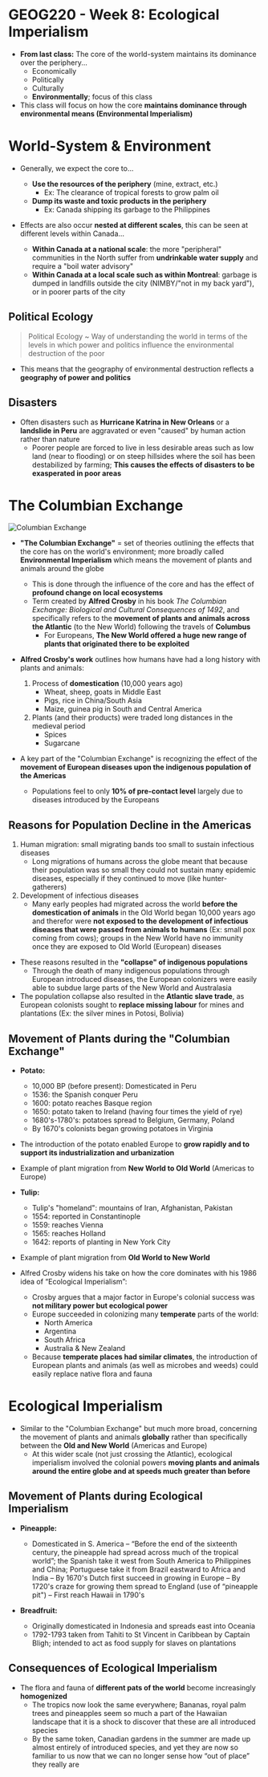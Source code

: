 # GEOG220 - Week 8: Ecological Imperialism
- **From last class:** The core of the world-system maintains its dominance over the periphery...
	- Economically
	- Politically
	- Culturally
	- **Environmentally**; focus of this class
- This class will focus on how the core **maintains dominance through environmental means (Environmental Imperialism)**

# World-System & Environment
- Generally, we expect the core to...
	- **Use the resources of the periphery** (mine, extract, etc.)
		- Ex: The clearance of tropical forests to grow palm oil
	- **Dump its waste and toxic products in the periphery**
		- Ex: Canada shipping its garbage to the Philippines

- Effects are also occur **nested at different scales**, this can be seen at different levels within Canada...
	- **Within Canada at a national scale**: the more "peripheral" communities in the North suffer from **undrinkable water supply** and require a "boil water advisory"
	- **Within Canada at a local scale such as within Montreal**: garbage is dumped in landfills outside the city (NIMBY/"not in my back yard"), or in poorer parts of the city

## Political Ecology
> Political Ecology ~ Way of understanding the world in terms of the levels in which power and politics influence the environmental destruction of the poor

- This means that the geography of environmental destruction reflects a **geography of power and politics**

## Disasters
- Often disasters such as **Hurricane Katrina in New Orleans** or a **landslide in Peru** are aggravated or even "caused" by human action rather than nature
	- Poorer people are forced to live in less desirable areas such as low land (near to flooding) or on steep hillsides where the soil has been destabilized by farming; **This causes the effects of disasters to be exasperated in poor areas**

# The Columbian Exchange
![](https://www.irishtimes.com/polopoly_fs/1.3482811.1525861602!/image/image.jpg_gen/derivatives/ratio_16x9_w1200/image.jpg "Columbian Exchange")

- **"The Columbian Exchange"** = set of theories outlining the effects that the core has on the world's environment; more broadly called **Environmental Imperialism** which means the movement of plants and animals around the globe
	- This is done through the influence of the core and has the effect of **profound change on local ecosystems**
	- Term created by **Alfred Crosby** in his book *The Columbian Exchange: Biological and Cultural Consequences of 1492*, and specifically refers to the **movement of plants and animals across the Atlantic** (to the New World) following the travels of **Columbus**
		- For Europeans, **The New World offered a huge new range of plants that originated there to be exploited**

- **Alfred Crosby's work** outlines how humans have had a long history with plants and animals:
	1. Process of **domestication** (10,000 years ago)
		- Wheat, sheep, goats in Middle East
		- Pigs, rice in China/South Asia
		- Maize, guinea pig in South and Central America
	2. Plants (and their products) were traded long distances in the medieval period
		- Spices
		- Sugarcane

- A key part of the "Columbian Exchange" is recognizing the effect of the **movement of European diseases upon the indigenous population of the Americas**
	- Populations feel to only **10% of pre-contact level** largely due to diseases introduced by the Europeans

## Reasons for Population Decline in the Americas
1. Human migration: small migrating bands too small to sustain infectious diseases
	- Long migrations of humans across the globe meant that because their population was so small they could not sustain many epidemic diseases, especially if they continued to move (like hunter-gatherers)
2. Development of infectious diseases
	- Many early peoples had migrated across the world **before the domestication of animals** in the Old World began 10,000 years ago and therefor were **not exposed to the development of infectious diseases that were passed from animals to humans** (Ex: small pox coming from cows); groups in the New World have no immunity once they are exposed to Old World (European) diseases

- These reasons resulted in the **"collapse" of indigenous populations**
	- Through the death of many indigenous populations through European introduced diseases, the European colonizers were easily able to subdue large parts of the New World and Australasia
- The population collapse also resulted in the **Atlantic slave trade**, as European colonists sought to **replace missing labour** for mines and plantations (Ex: the silver mines in Potosi, Bolivia)

## Movement of Plants during the "Columbian Exchange"
- **Potato:**
	- 10,000 BP (before present): Domesticated in Peru
	- 1536: the Spanish conquer Peru
	- 1600: potato reaches Basque region
	- 1650: potato taken to Ireland (having four times the yield of rye)
	- 1680's-1780's: potatoes spread to Belgium, Germany, Poland
	- By 1670's colonists began growing potatoes in Virginia
- The introduction of the potato enabled Europe to **grow rapidly and to support its industrialization and urbanization**
- Example of plant migration from **New World to Old World** (Americas to Europe)

- **Tulip:**
	- Tulip's "homeland": mountains of Iran, Afghanistan, Pakistan
	- 1554: reported in Constantinople
	- 1559: reaches Vienna
	- 1565: reaches Holland
	- 1642: reports of planting in New York City
- Example of plant migration from **Old World to New World**

- Alfred Crosby widens his take on how the core dominates with his 1986 idea of “Ecological Imperialism”:
	- Crosby argues that a major factor in Europe's colonial success was **not military power but ecological power**
	- Europe succeeded in colonizing many **temperate** parts of the world:
		- North America
		- Argentina
		- South Africa
		- Australia & New Zealand
	- Because **temperate places had similar climates**, the introduction of European plants and animals (as well as microbes and weeds) could easily replace native flora and fauna

# Ecological Imperialism
- Similar to the "Columbian Exchange" but much more broad, concerning the movement of plants and animals **globally** rather than specifically between the **Old and New World** (Americas and Europe)
	- At this wider scale (not just crossing the Atlantic), ecological imperialism involved the colonial powers **moving plants and animals around the entire globe and at speeds much greater than before**

## Movement of Plants during Ecological Imperialism
- **Pineapple:**
	- Domesticated  in S. America
	– “Before the end of the sixteenth century, the pineapple had spread across much of the tropical world”; the Spanish take it west from South America to Philippines and China; Portuguese take it from Brazil eastward to Africa and India
	– By 1670's Dutch first succeed in growing in Europe
	– By 1720's craze for growing them spread to England (use of “pineapple pit")
	– First reach Hawaii in 1790's

- **Breadfruit:**
	- Originally domesticated in Indonesia and spreads east into Oceania
	- 1792-1793 taken from Tahiti to St Vincent in Caribbean by Captain Bligh; intended to act as food supply for slaves on plantations

## Consequences of Ecological Imperialism
- The flora and fauna of **different pats of the world** become increasingly **homogenized**
	- The tropics now look the same everywhere; Bananas, royal palm trees and pineapples seem so much a part of the Hawaiian landscape that it is a shock to discover that these are all introduced species
	- By the same token, Canadian gardens in the summer are made up almost entirely of introduced species, and yet they are now so familiar to us now that we can no longer sense how “out of place” they really are